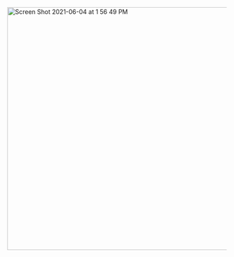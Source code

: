 <img width="558" alt="Screen Shot 2021-06-04 at 1 56 49 PM" src="https://user-images.githubusercontent.com/72880293/120861868-d3612200-c53c-11eb-8af7-9d2e87b1c91a.png">
